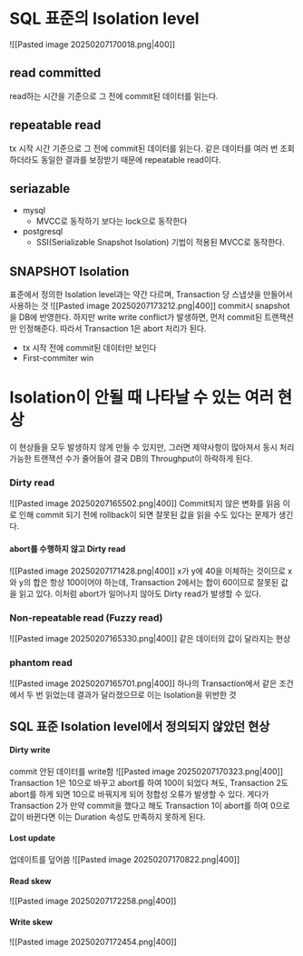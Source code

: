 # SQL 표준의 Isolation level
![[Pasted image 20250207170018.png|400]]
## read committed
read하는 시간을 기준으로 그 전에 commit된 데이터를 읽는다.
## repeatable read
tx 시작 시간 기준으로 그 전에 commit된 데이터를 읽는다.
같은 데이터를 여러 번 조회하더라도 동일한 결과를 보장받기 때문에 repeatable read이다.
## seriazable
-  mysql
	- MVCC로 동작하기 보다는 lock으로 동작한다
- postgresql
	- SSI(Serializable Snapshot Isolation) 기법이 적용된 MVCC로 동작한다.
## SNAPSHOT Isolation
표준에서 정의한 Isolation level과는 약간 다르며, Transaction 당 스냅샷을 만들어서 사용하는 것
![[Pasted image 20250207173212.png|400]]
commit시 snapshot을 DB에 반영한다.
하지만 write write conflict가 발생하면, 먼저 commit된 트랜잭션만 인정해준다.
따라서 Transaction 1은 abort 처리가 된다.
- tx 시작 전에 commit된 데이터만 보인다
- First-commiter win
# Isolation이 안될 때 나타날 수 있는 여러 현상
이 현상들을 모두 발생하지 않게 만들 수 있지만, 그러면 제약사항이 많아져서 동시 처리 가능한 트랜잭션 수가 줄어들어 결국 DB의 Throughput이 하락하게 된다.
### Dirty read
![[Pasted image 20250207165502.png|400]]
Commit되지 않은 변화를 읽음
이로 인해 commit 되기 전에 rollback이 되면 잘못된 값을 읽을 수도 있다는 문제가 생긴다.
#### abort를 수행하지 않고 Dirty read
![[Pasted image 20250207171428.png|400]]
x가 y에 40을 이체하는 것이므로 x와 y의 합은 항상 100이어야 하는데, Transaction 2에서는 합이 60이므로 잘못된 값을 읽고 있다. 이처럼 abort가 일어나지 않아도 Dirty read가 발생할 수 있다.
### Non-repeatable read (Fuzzy read)
![[Pasted image 20250207165330.png|400]]
같은 데이터의 값이 달라지는 현상
### phantom read
![[Pasted image 20250207165701.png|400]]
하나의 Transaction에서 같은 조건에서 두 번 읽었는데 결과가 달라졌으므로 이는 Isolation을 위반한 것
## SQL 표준 Isolation level에서 정의되지 않았던 현상
#### Dirty write
commit 안된 데이터를 write함
![[Pasted image 20250207170323.png|400]]
Transaction 1은 10으로 바꾸고 abort를 하여 100이 되었다 쳐도, Transaction 2도 abort를 하게 되면 10으로 바꿔지게 되어 정합성 오류가 발생할 수 있다. 
게다가 Transaction 2가 만약 commit을 했다고 해도 Transaction 1이 abort를 하여 0으로 값이 바뀐다면 이는 Duration 속성도 만족하지 못하게 된다.
#### Lost update
업데이트를 덮어씀
![[Pasted image 20250207170822.png|400]]
#### Read skew
![[Pasted image 20250207172258.png|400]]
#### Write skew
![[Pasted image 20250207172454.png|400]]
